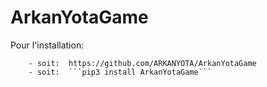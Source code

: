 # ArkanYotaGame

Pour l'installation:

		- soit:  https://github.com/ARKANYOTA/ArkanYotaGame
		- soit:  ```pip3 install ArkanYotaGame```

